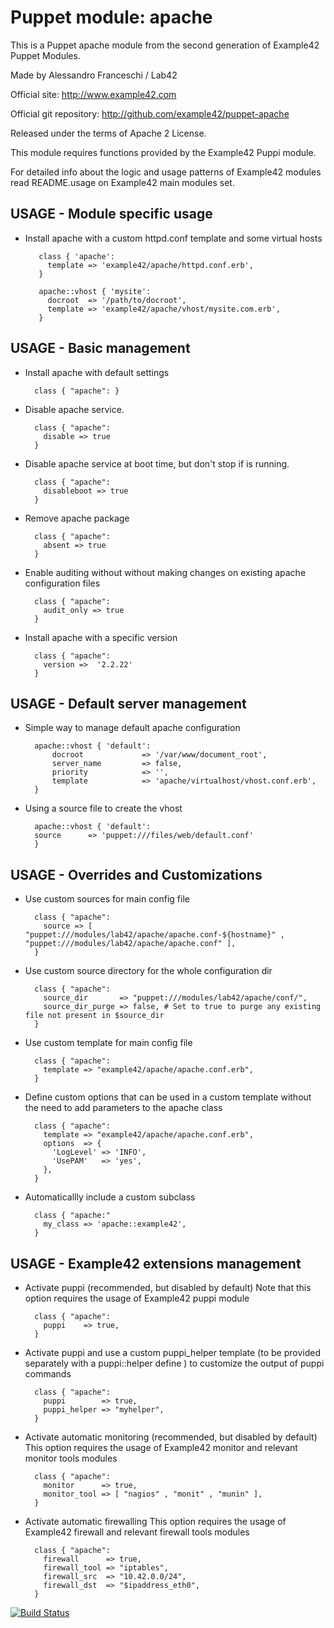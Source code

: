 # Puppet module: apache

This is a Puppet apache module from the second generation of Example42 Puppet Modules.

Made by Alessandro Franceschi / Lab42

Official site: http://www.example42.com

Official git repository: http://github.com/example42/puppet-apache

Released under the terms of Apache 2 License.

This module requires functions provided by the Example42 Puppi module.

For detailed info about the logic and usage patterns of Example42 modules read README.usage on Example42 main modules set.

## USAGE - Module specific usage

* Install apache with a custom httpd.conf template and some virtual hosts

         class { 'apache':
           template => 'example42/apache/httpd.conf.erb',
         }

         apache::vhost { 'mysite':
           docroot  => '/path/to/docroot',
           template => 'example42/apache/vhost/mysite.com.erb',
         }

## USAGE - Basic management

* Install apache with default settings

        class { "apache": }

* Disable apache service.

        class { "apache":
          disable => true
        }

* Disable apache service at boot time, but don't stop if is running.

        class { "apache":
          disableboot => true
        }

* Remove apache package

        class { "apache":
          absent => true
        }

* Enable auditing without without making changes on existing apache configuration files

        class { "apache":
          audit_only => true
        }

* Install apache with a specific version

        class { "apache":
          version =>  '2.2.22'
        }


## USAGE - Default server management
* Simple way to manage default apache configuration

        apache::vhost { 'default':
            docroot             => '/var/www/document_root',
            server_name         => false,
            priority            => '',
            template            => 'apache/virtualhost/vhost.conf.erb',
        }
* Using a source file to create the vhost

        apache::vhost { 'default':
	    source 		=> 'puppet:///files/web/default.conf'
        }

## USAGE - Overrides and Customizations
* Use custom sources for main config file 

        class { "apache":
          source => [ "puppet:///modules/lab42/apache/apache.conf-${hostname}" , "puppet:///modules/lab42/apache/apache.conf" ], 
        }


* Use custom source directory for the whole configuration dir

        class { "apache":
          source_dir       => "puppet:///modules/lab42/apache/conf/",
          source_dir_purge => false, # Set to true to purge any existing file not present in $source_dir
        }

* Use custom template for main config file 

        class { "apache":
          template => "example42/apache/apache.conf.erb",      
        }

* Define custom options that can be used in a custom template without the
  need to add parameters to the apache class

        class { "apache":
          template => "example42/apache/apache.conf.erb",    
          options  => {
            'LogLevel' => 'INFO',
            'UsePAM'   => 'yes',
          },
        }

* Automaticallly include a custom subclass

        class { "apache:"
          my_class => 'apache::example42',
        }


## USAGE - Example42 extensions management 
* Activate puppi (recommended, but disabled by default)
  Note that this option requires the usage of Example42 puppi module

        class { "apache": 
          puppi    => true,
        }

* Activate puppi and use a custom puppi_helper template (to be provided separately with
  a puppi::helper define ) to customize the output of puppi commands 

        class { "apache":
          puppi        => true,
          puppi_helper => "myhelper", 
        }

* Activate automatic monitoring (recommended, but disabled by default)
  This option requires the usage of Example42 monitor and relevant monitor tools modules

        class { "apache":
          monitor      => true,
          monitor_tool => [ "nagios" , "monit" , "munin" ],
        }

* Activate automatic firewalling 
  This option requires the usage of Example42 firewall and relevant firewall tools modules

        class { "apache":       
          firewall      => true,
          firewall_tool => "iptables",
          firewall_src  => "10.42.0.0/24",
          firewall_dst  => "$ipaddress_eth0",
        }


[![Build Status](https://travis-ci.org/example42/puppet-apache.png?branch=master)](https://travis-ci.org/example42/puppet-apache)

